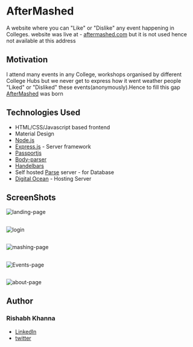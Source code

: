 # AfterMashed
A website where you can "Like" or "Dislike" any event happening in Colleges.
website was live at - [aftermashed.com](http://aftermashed.com) but it is not used hence not available at this address

## Motivation
I attend many events in any College, 
workshops organised by different College Hubs but we never get to express how it went weather people "Liked" or "Disliked" these events(anonymously).Hence to fill this gap [AfterMashed](aftermashed.com) was born

## Technologies Used

* HTML/CSS/Javascript based frontend
* Material Design
* [Node.js](http://nodejs.org)
* [Express.js](http://expressjs.com) - Server framework
* [Passportjs](http://passportjs.org/)
* [Body-parser](https://www.npmjs.com/package/body-parser)
* [Handelbars](http://handlebarsjs.com)
* Self hosted [Parse](https://parseplatform.github.io/) server - for Database
* [Digital Ocean](www.digitalocean.com) - Hosting Server

## ScreenShots

![landing-page](https://github.com/Rishabhk07/judge-event/blob/master/screenshots/Screen%20Shot%202017-02-24%20at%207.59.48%20PM.png)

##

![login](https://github.com/Rishabhk07/judge-event/blob/master/screenshots/Screen%20Shot%202017-02-24%20at%207.59.52%20PM.png)

##

![mashing-page](https://github.com/Rishabhk07/judge-event/blob/master/screenshots/Screen%20Shot%202017-02-24%20at%208.01.14%20PM.png)

##

![Events-page](https://github.com/Rishabhk07/judge-event/blob/master/screenshots/Screen%20Shot%202017-02-24%20at%208.01.19%20PM.png)

##

![about-page](https://github.com/Rishabhk07/judge-event/blob/master/screenshots/Screen%20Shot%202017-02-24%20at%208.01.26%20PM.png)


## Author
### Rishabh Khanna
* [LinkedIn](https://in.linkedin.com/in/rishabh-khanna-670bb0127)
* [twitter](https://twitter.com/Rishabh_K127)



